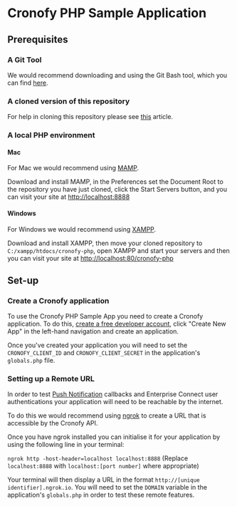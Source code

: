 # Cronofy PHP Sample Application

## Prerequisites

### A Git Tool

We would recommend downloading and using the Git Bash tool, which you can find [here](https://git-scm.com/downloads).

### A cloned version of this repository

For help in cloning this repository please see [this](https://help.github.com/articles/cloning-a-repository/) article.

### A local PHP environment

#### Mac

For Mac we would recommend using [MAMP](https://www.mamp.info/en/).

Download and install MAMP, in the Preferences set the Document Root to the repository you have just cloned, click the Start Servers button, and you can visit your site at [http://localhost:8888](http://localhost:8888)

#### Windows

For Windows we would recommend using [XAMPP](https://www.apachefriends.org/index.html).

Download and install XAMPP, then move your cloned repository to `C:/xampp/htdocs/cronofy-php`, open XAMPP and start your servers and then you can visit your site at [http://localhost:80/cronofy-php](http://localhost:80/cronofy-php)

## Set-up

### Create a Cronofy application

To use the Cronofy PHP Sample App you need to create a Cronofy application. To do this, [create a free developer account](https://app.cronofy.com/sign_up/developer), click "Create New App" in the left-hand navigation and create an application.

Once you've created your application you will need to set the `CRONOFY_CLIENT_ID` and `CRONOFY_CLIENT_SECRET` in the application's `globals.php` file.

### Setting up a Remote URL

In order to test [Push Notification](https://www.cronofy.com/developers/api/#push-notifications) callbacks and Enterprise Connect user authentications your application will need to be reachable by the internet.

To do this we would recommend using [ngrok](https://ngrok.com/) to create a URL that is accessible by the Cronofy API.

Once you have ngrok installed you can initialise it for your application by using the following line in your terminal:

`ngrok http -host-header=localhost localhost:8888`
(Replace `localhost:8888` with `localhost:[port number]` where appropriate)

Your terminal will then display a URL in the format `http://[unique identifier].ngrok.io`. You will need to set the `DOMAIN` variable in the application's `globals.php` in order to test these remote features.
